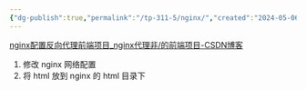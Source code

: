 ```yaml
---
{"dg-publish":true,"permalink":"/tp-311-5/nginx/","created":"2024-05-06T11:49:37.353+08:00","updated":"2024-06-01T10:50:41.689+08:00"}
---
```


[nginx配置反向代理前端项目\_nginx代理非/的前端项目-CSDN博客](https://blog.csdn.net/qq_39404258/article/details/105408819)

1. 修改 nginx 网络配置
2. 将 html 放到 nginx 的 html 目录下
